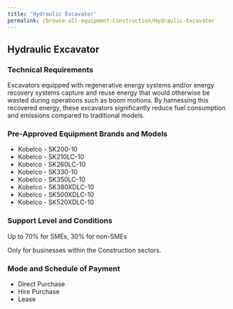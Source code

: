 ```yaml
---
title: 'Hydraulic Excavator'
permalink: /browse-all-equipment-Construction/Hydraulic-Excavator
---
```


## Hydraulic Excavator

### Technical Requirements

Excavators equipped with regenerative energy systems and/or energy recovery systems capture and reuse energy that would otherwise be wasted during operations such as boom motions. By harnessing this recovered energy, these excavators significantly reduce fuel consumption and emissions compared to traditional models. 

### Pre-Approved Equipment Brands and Models

- Kobelco - SK200-10 
- Kobelco - SK210LC-10 
- Kobelco - SK260LC-10 
- Kobelco - SK330-10 
- Kobelco - SK350LC-10 
- Kobelco - SK380XDLC-10 
- Kobelco - SK500XDLC-10 
- Kobelco - SK520XDLC-10 

### Support Level and Conditions

Up to 70% for SMEs, 30% for non-SMEs

Only for businesses within the Construction sectors.

### Mode and Schedule of Payment 

- Direct Purchase
- Hire Purchase
- Lease